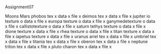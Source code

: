 Assignment07

Moons
Mars
    phobos  tex     x   data x  file x
    deimos  tex     x   data x  file x
jupiter
    io      texture o   data x  file x
    europa  texture o   data x  file x
    ganymedetexture o   data x  file x
    callistotexture o   data x  file x
saturn
    tethys  texture o   data x  file x
    dione   texture x   data x  file x
    rhea    texture o   data x  file x
    titan   texture x   data x  file x
    iapetus texture x   data x  file x
uranus
    ariel   tex x       data x  file x
    umbriel tex x       data x  file x
    titania tex x       data x  file x
    oberon  tex x       data x  file x
neptune
    triton  tex x       data x  file x
pluto
    charon  tex x       data x  file x
